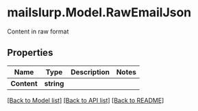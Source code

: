 # mailslurp.Model.RawEmailJson
Content in raw format

## Properties

Name | Type | Description | Notes
------------ | ------------- | ------------- | -------------
**Content** | **string** |  | 

[[Back to Model list]](../README#documentation-for-models) [[Back to API list]](../README#documentation-for-api-endpoints) [[Back to README]](../README)

